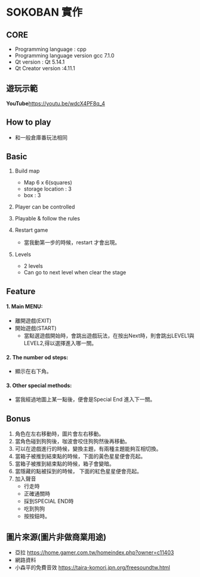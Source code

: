 # SOKOBAN 實作

## CORE
- Programming language : cpp
- Programming language version gcc 7.1.0
- Qt version : Qt 5.14.1
- Qt Creator version :4.11.1
## 遊玩示範
**YouTube**<https://youtu.be/wdcX4PF8q_4>

## How to play
- 和一般倉庫番玩法相同

## Basic

1. Build map
    - Map 6 x 6(squares)
    - storage location : 3
    - box : 3

2. Player can be controlled 
3. Playable & follow the rules
4. Restart game
    - 當我動第一步的時候，restart 才會出現。
5. Levels
    - 2 levels
    - Can go to next level when clear the stage

## Feature
#### 1. Main MENU:
- 離開遊戲(EXIT)
- 開始遊戲(START)
    - 當點選遊戲開始時，會跳出遊戲玩法，在按出Next時，則會跳出LEVEL1與LEVEL2,得以選擇進入哪一關。

#### 2. The number od steps:
- 顯示在右下角。

#### 3. Other special methods:
- 當我經過地圖上某一點後，便會是Special End 進入下一關。

## Bonus
1. 角色在左右移動時，圖片會左右移動。
2. 當角色碰到狗狗後，咖波會咬住狗狗然後再移動。
3. 可以在遊戲進行的時候，變換主題，有兩種主題能夠互相切換。
4. 當箱子被推到結束點的時候，下面的黃色星星便會亮起。
5. 當箱子被推到結束點的時候，箱子會變暗。
6. 當隱藏的點被採到的時候， 下面的紅色星星便會亮起。
7. 加入聲音
    - 行走時
    - 正確通關時
    - 採到SPECIAL END時
    - 吃到狗狗
    - 按按鈕時。

## 圖片來源(圖片非做商業用途)
- 亞拉 <https://home.gamer.com.tw/homeindex.php?owner=c11403>
- 網路資料
- 小森平的免費音效 <https://taira-komori.jpn.org/freesoundtw.html>

